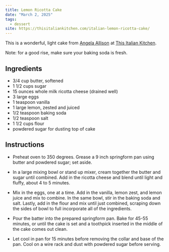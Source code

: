 ```yaml
---
title: Lemon Ricotta Cake
date: "March 2, 2025"
tags:
  - dessert
site: https://thisitaliankitchen.com/italian-lemon-ricotta-cake/
---
```


This is a wonderful, light cake from
[Angela Allison](https://thisdelicioushouse.com/make-ahead-recipes/) at
[This Italian Kitchen](https://thisitaliankitchen.com).

Note: for a good rise, make sure your baking soda is fresh.

## Ingredients

- 3/4 cup butter, softened
- 1 1/2 cups sugar
- 15 ounces whole milk ricotta cheese (drained well)
- 3 large eggs
- 1 teaspoon vanilla
- 1 large lemon, zested and juiced
- 1/2 teaspoon baking soda
- 1/2 teaspoon salt
- 1 1/2 cups flour
- powdered sugar for dusting top of cake

## Instructions

- Preheat oven to 350 degrees. Grease a 9 inch springform pan using butter and
  powdered sugar; set aside.

- In a large mixing bowl or stand up mixer, cream together the butter and sugar
  until combined. Add in the ricotta cheese and blend until light and fluffy,
  about 4 to 5 minutes.

- Mix in the eggs, one at a time. Add in the vanilla, lemon zest, and lemon
  juice and mix to combine. In the same bowl, stir in the baking soda and salt.
  Lastly, add in the flour and mix until just combined, scraping down the sides
  of bowl to full incorporate all of the ingredients.

- Pour the batter into the prepared springform pan. Bake for 45-55 minutes, or
  until the cake is set and a toothpick inserted in the middle of the cake comes
  out clean.

- Let cool in pan for 15 minutes before removing the collar and base of the pan.
  Cool on a wire rack and dust with powdered sugar before serving.
